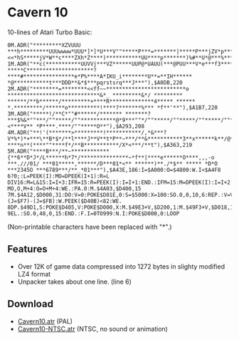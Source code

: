 Cavern 10
=========

10-lines of Atari Turbo Basic:

    0M.ADR("*********XZVUUU ***h*********UUUwwww*UUU*]*]*U***V""*****P***=*******|*****P***jZV*p****jV**************<<*hS*****jV*W**c****ZXh*Z****)***********UU****p*******)%#**U*@***%********6p***h18**hZa8******)******cP**)****2H**"),$A000,219
    1M.ADR("**c(***********UUVVj***VZ******UUP@*UAUU(***@PUU***V*e***f3********Y****@****************?*****C*********************?****#****************e*P%****A*IKU_i********U**=**IH****** *@***********t***DDD**&*$***pqrstsrq***J***"),$A0DB,220
    2M.ADR("********=********<<ff~~*************************o *****************************&*_ *********&*/ ********* ******/**b******/*********+****R**************4***** ****** *.*********/******o**********!****?*******%*** *f**'**"),$A1B7,220
    3M.ADR("*****!/**C*""#******/******* *******? ***$%&*""***/""*****/""***********@*9***""*/""*****/""*****/""*****/""*****/""********""**z**********************H*******~****g***L********************<****V** *P****.****/""*****O**"),$A293,208
    4M.ADR("**!'(*******>*********!***********/,*&***?V*%*)*+***\**B*$*/**l****J**V**t*P**~***/**&***********3**x******k**/@*2***/**\****`*j*/.*H*********x******/**|**********P****9****-****n**(****""****f*/**B***********/X*<***/**t"),$A363,219
    5M.ADR("****B***/**~************{**6**D*J*/L******h*7*/***************~*f**|****e******O****,,,-o ***.///01/ ***01*****,******/D***01*<** ******)**./*$** ***** *D*O ***2345O ***6789***/**_*01***"),$A43E,186:I=$A000:O=$4800:W.I<$A4F8
    6?0;:L=PEEK(I):MO=DPEEK(I+1):R=L DIV16:M=L&15:I=I+3:IFR=15:R=PEEK(I):I=I+1:END.:IFM=15:M=DPEEK(I):I=I+2:END.:M.I,O,R:I=I+R:O=O+R:M.O-MO,O,M+4:O=O+M+4:WE.:PA.0:M.$4A03,$D400,15
    7M.$4A12,$D000,31:DO:V=0:POKE$D01E,0:S=$5000:X=100:SO.0,0,10,6:REP.:V=V+1:IFV=16:V=0:S=S+32:END.:J=PEEK($D300):X=X+(J=$F7)-(J=$FB):W.PEEK($D40B)<82:WE.
    8DP.$49D1,S:POKE$D405,V:POKE$D000,X:M.$49E3+V,$D200,1:M.$49F3+V,$D018,1:U.PEEK($D004)ORPEEK($D00C):IFS>=$76E0:F.I=0TO128:M.$4A31+I,$D200,1:W.PEEK($D40B)>12:WE.:N.I
    9EL.:SO.0,48,0,15:END.:F.I=0TO999:N.I:POKE$D000,0:LOOP

(Non-printable characters have been replaced with "\*".)

Features
--------

* Over 12K of game data compressed into 1272 bytes in slighty modified LZ4 format
* Unpacker takes about one line. (line 6)

Download
--------

* [Cavern10.atr](https://github.com/lybrown/cavern10/raw/master/Cavern10.atr) (PAL)
* [Cavern10-NTSC.atr](https://github.com/lybrown/cavern10/raw/master/Cavern10-NTSC.atr) (NTSC, no sound or animation)
